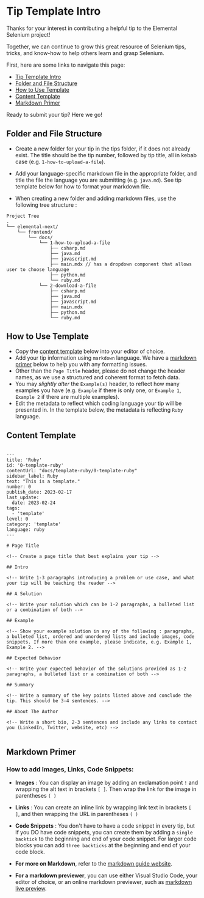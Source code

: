 # Tip Template Intro

Thanks for your interest in contributing a helpful tip to the Elemental Selenium project!

Together, we can continue to grow this great resource of Selenium tips, tricks, and know-how to help others learn and grasp Selenium.

First, here are some links to navigate this page:
- [Tip Template Intro](#tip-template-intro)
- [Folder and File Structure](#folder-and-file-structure)
- [How to Use Template](#how-to-use-template)
- [Content Template](#content-template)
- [Markdown Primer](#markdown-primer)

Ready to submit your tip? Here we go!

## Folder and File Structure

-  Create a new folder for your tip in the tips folder, if it does not already exist. The title should be the tip number, followed by tip title, all in kebab case (e.g. `1-how-to-upload-a-file`).

- Add your language-specific markdown file in the appropriate folder, and title the file the language you are submitting (e.g. `java.md`). See tip template below for how to format your markdown file.

-  When creating a new folder and adding markdown files, use the following tree structure :

```
Project Tree
.
└── elemental-next/
    └── frontend/
        └── docs/
            └── 1-how-to-upload-a-file
                ├── csharp.md
                ├── java.md
                ├── javascript.md
                ├── main.mdx // has a dropdown component that allows user to choose language
                ├── python.md
                └── ruby.md
            └── 2-download-a-file
                ├── csharp.md
                ├── java.md
                ├── javascript.md
                ├── main.mdx
                ├── python.md
                └── ruby.md
```

## How to Use Template

- Copy the [content template](#content-template) below into your editor of choice.
- Add your tip information using `markdown` language. We have a [markdown primer](#markdown-primer) below to help you with any formatting issues.
-  Other than the `Page Title` header, please do not change the header names, as we use a structured and coherent format to fetch data.
-  You may _slightly alter_ the `Example(s)` header, to reflect how many examples you have (e.g. `Example` if there is only one, or `Example 1`, `Example 2` if there are multiple examples).
-  Edit the metadata to reflect which coding language your tip will be presented in. In the template below, the metadata is reflecting `Ruby` language.


## Content Template

```

---
title: 'Ruby'
id: '0-template-ruby'
contentUrl: "docs/template-ruby/0-template-ruby"
sidebar_label: Ruby
text: "This is a template."
number: 0
publish_date: 2023-02-17
last_update:
  date: 2023-02-24
tags:
  - 'template'
level: 0
category: 'template'
language: ruby
---

# Page Title

<!-- Create a page title that best explains your tip -->

## Intro

<!-- Write 1-3 paragraphs introducing a problem or use case, and what your tip will be teaching the reader -->

## A Solution

<!-- Write your solution which can be 1-2 paragraphs, a bulleted list or a combination of both -->

## Example

<!-- Show your example solution in any of the following : paragraphs, a bulleted list, ordered and unordered lists and include images, code snippets. If more than one example, please indicate, e.g. Example 1, Example 2. -->

## Expected Behavior

<!-- Write your expected behavior of the solutions provided as 1-2 paragraphs, a bulleted list or a combination of both -->

## Summary

<!-- Write a summary of the key points listed above and conclude the tip. This should be 3-4 sentences. -->

## About The Author

<!-- Write a short bio, 2-3 sentences and include any links to contact you (LinkedIn, Twitter, website, etc) -->


```

## Markdown Primer

### How to add Images, Links, Code Snippets:

- **Images** : You can display an image by adding an exclamation point `!` and wrapping the alt text in brackets `[ ]`. Then wrap the link for the image in parentheses `( )`	

- **Links** : You can create an inline link by wrapping link text in brackets `[ ]`, and then wrapping the URL in parentheses `( )`

- **Code Snippets** : You don't have to have a code snippet in every tip, but if you DO have code snippets, you can create them by adding a `single backtick` to the beginning and end of your code snippet. For larger code blocks you can add `three backticks` at the beginning and end of your code block.

- **For more on Markdown**, refer to the [markdown guide website](https://www.markdownguide.org/cheat-sheet).

- **For a markdown previewer**, you can use either Visual Studio Code, your editor of choice, or an online markdown previewer, such as [markdown live preview](https://markdownlivepreview.com/).


